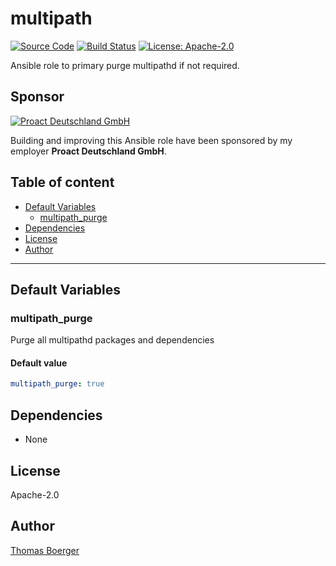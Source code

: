 # multipath

[![Source Code](https://img.shields.io/badge/github-source%20code-blue?logo=github&logoColor=white)](https://github.com/rolehippie/multipath) [![Build Status](https://img.shields.io/drone/build/rolehippie/multipath/master?logo=drone)](https://cloud.drone.io/rolehippie/multipath) [![License: Apache-2.0](https://img.shields.io/github/license/rolehippie/multipath)](https://github.com/rolehippie/multipath/blob/master/LICENSE) 

Ansible role to primary purge multipathd if not required. 

## Sponsor 

[![Proact Deutschland GmbH](https://proact.eu/wp-content/uploads/2020/03/proact-logo.png)](https://proact.eu) 

Building and improving this Ansible role have been sponsored by my employer **Proact Deutschland GmbH**.

## Table of content

* [Default Variables](#default-variables)
  * [multipath_purge](#multipath_purge)
* [Dependencies](#dependencies)
* [License](#license)
* [Author](#author)

---

## Default Variables

### multipath_purge

Purge all multipathd packages and dependencies

#### Default value

```YAML
multipath_purge: true
```

## Dependencies

* None

## License

Apache-2.0

## Author

[Thomas Boerger](https://github.com/tboerger)
